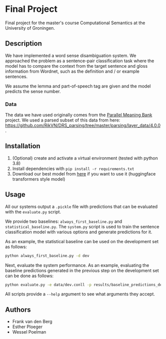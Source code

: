 # Final Project
Final project for the master's course Computational Semantics at the University of Groningen.

## Description
We have implemented a word sense disambiguation system.
We approached the problem as a sentence-pair classification task where the model has to compare the context from the target sentence and gloss information from Wordnet, such as the definition and / or example sentences.

We assume the lemma and part-of-speech tag are given and the model predicts the sense number.
### Data
The data we have used originally comes from the [Parallel Meaning Bank](https://pmb.let.rug.nl/) project.
We used a parsed subset of this data from here: <https://github.com/RikVN/DRS_parsing/tree/master/parsing/layer_data/4.0.0>.

## Installation
1. (Optional) create and activate a virtual environment (tested with python 3.8)
2. Install dependencies with `pip install -r requirements.txt`
3. Download our best model from [here](https://drive.google.com/drive/folders/17uEFmE4vIzgVidxFCFQbvmDRvDerPeTi?usp=sharing) if you want to use it (huggingface transformers style model)

## Usage
All our systems output a `.pickle` file with predictions that can be evaluated with the `evaluate.py` script.

We provide two baselines: `always_first_baseline.py` and `statistical_baseline.py`.
The `system.py` script is used to train the sentence classification model with various options and generate predictions for it.

As an example, the statistical baseline can be used on the development set as follows:

```bash
python always_first_baseline.py -d dev
```

Next, evaluate the system performance. As an example, evaluating the baseline predictions generated in the previous step on the development set can be done as follows:

```bash
python evaluate.py -e data/dev.conll -p results/baseline_predictions_dev.pickle
```

All scripts provide a `--help` argument to see what arguments they accept.

## Authors
* Frank van den Berg
* Esther Ploeger
* Wessel Poelman
